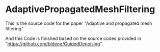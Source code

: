 # AdaptivePropagatedMeshFiltering
This is the source code for the paper "Adaptive and propagated mesh filtering".

And this Code is finished based on the source codes provided in "https://github.com/bldeng/GuidedDenoising".

